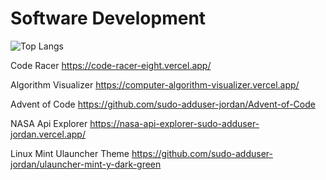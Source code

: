 # Software Development 


![Top Langs](https://github-readme-stats.vercel.app/api/top-langs/?username=sudo-adduser-jordan&hide_progress=true&theme=transparent&hide=html,CSS,Batchfile&langs_count=8)

Code Racer
https://code-racer-eight.vercel.app/

<!-- 
Music Wizard Discord Player
https://music-wizard.vercel.app/
-->

Algorithm Visualizer
https://computer-algorithm-visualizer.vercel.app/

Advent of Code
https://github.com/sudo-adduser-jordan/Advent-of-Code

NASA Api Explorer
https://nasa-api-explorer-sudo-adduser-jordan.vercel.app/

Linux Mint Ulauncher Theme
https://github.com/sudo-adduser-jordan/ulauncher-mint-y-dark-green

